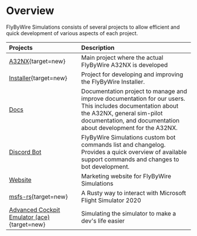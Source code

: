 <link rel="stylesheet" href="../../../stylesheets/toc-tables.css">

# Overview

FlyByWire Simulations consists of several projects to allow efficient and quick development of various aspects of each project.

| Projects                                                                           | Description                                                                                                                                                                                               |
|:-----------------------------------------------------------------------------------|:----------------------------------------------------------------------------------------------------------------------------------------------------------------------------------------------------------|
| [A32NX](https://github.com/flybywiresim/a32nx){target=new}                         | Main project where the actual FlyByWire A32NX is developed                                                                                                                                                |
| [Installer](https://github.com/flybywiresim/installer){target=new}                 | Project for developing and improving the FlyByWire Installer.                                                                                                                                             |
| [Docs](documentation.md)                                                           | Documentation project to manage and improve documentation for our users. This includes documentation about the A32NX, general sim-pilot documentation, and documentation about development for the A32NX. |
| [Discord Bot](discord-bot.md)                                                      | FlyByWire Simulations custom bot commands list and changelog. Provides a quick overview of available support commands and changes to bot development.                                                     |
| [Website](website.md)                                                              | Marketing website for FlyByWire Simulations                                                                                                                                                               |
| [msfs-rs](https://github.com/flybywiresim/msfs-rs){target=new}                     | A Rusty way to interact with Microsoft Flight Simulator 2020                                                                                                                                              |
| [Advanced Cockpit Emulator (ace)](https://github.com/flybywiresim/ace){target=new} | Simulating the simulator to make a dev's life easier                                                                                                                                                      |
